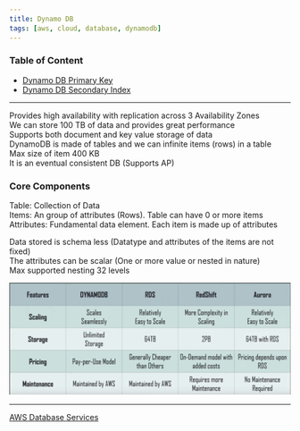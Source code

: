 ```yaml
---
title: Dynamo DB
tags: [aws, cloud, database, dynamodb]
---
```


### Table of Content

* [Dynamo DB Primary Key](Dynamo%20DB%20Primary%20Key.md)
* [Dynamo DB Secondary Index](Dynamo%20DB%20Secondary%20Index.md)

---

Provides high availability with replication across 3 Availability Zones  
We can store 100 TB of data and provides great performance  
Supports both document and key value storage of data  
DynamoDB is made of tables and we can infinite items (rows) in a table  
Max size of item 400 KB  
It is an eventual consistent DB (Supports AP)

### Core Components

Table: Collection of Data  
Items: An group of attributes (Rows). Table can have 0 or more items  
Attributes: Fundamental data element. Each item is made up of attributes

Data stored is schema less (Datatype and attributes of the items are not fixed)  
The attributes can be scalar (One or more value or nested in nature)  
Max supported nesting 32 levels

![AWS DB Features Comparision|700](../../images/aws-databases-comparision.png)

---

[AWS Database Services](../AWS%20Database%20Services.md)